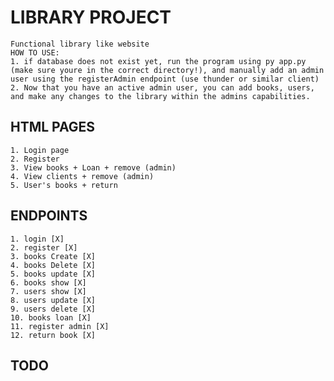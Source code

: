 # LIBRARY PROJECT
    Functional library like website
    HOW TO USE:
    1. if database does not exist yet, run the program using py app.py (make sure youre in the correct directory!), and manually add an admin user using the registerAdmin endpoint (use thunder or similar client)
    2. Now that you have an active admin user, you can add books, users, and make any changes to the library within the admins capabilities.

## HTML PAGES 
    1. Login page
    2. Register 
    3. View books + Loan + remove (admin)
    4. View clients + remove (admin)
    5. User's books + return 

## ENDPOINTS 
    1. login [X]
    2. register [X]
    3. books Create [X]
    4. books Delete [X]
    5. books update [X]
    6. books show [X]
    7. users show [X]
    8. users update [X]
    9. users delete [X]
    10. books loan [X]
    11. register admin [X]
    12. return book [X]

## TODO
   